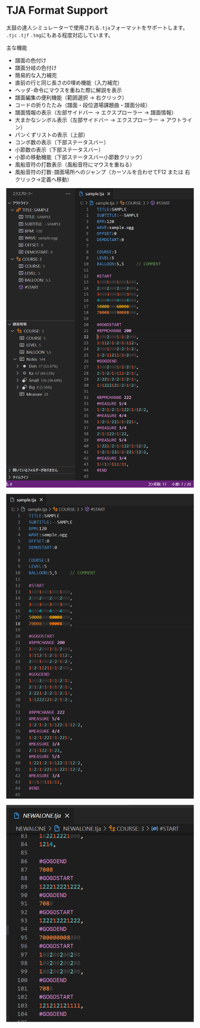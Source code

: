 # TJA Format Support

太鼓の達人シミュレーターで使用される`.tja`フォーマットをサポートします。
`.tjc` `.tjf` `.tmg`にもある程度対応しています。

主な機能
- 譜面の色付け
- 譜面分岐の色付け
- 簡易的な入力補完
- 直前の行と同じ長さの0埋め機能（入力補完）
- ヘッダ･命令にマウスを重ねた際に解説を表示
- 譜面編集の便利機能（範囲選択 → 右クリック）
- コードの折りたたみ（譜面・段位道場課題曲・譜面分岐）
- 譜面情報の表示（左部サイドバー → エクスプローラー → 譜面情報）
- 大まかなシンボル表示（左部サイドバー → エクスプローラー → アウトライン）
- パンくずリストの表示（上部）
- コンボ数の表示（下部ステータスバー）
- 小節数の表示（下部ステータスバー）
- 小節の移動機能（下部ステータスバー小節数クリック）
- 風船音符の打数表示（風船音符にマウスを重ねる）
- 風船音符の打数･譜面場所へのジャンプ（カーソルを合わせてF12 または 右クリック→定義へ移動）

![sample](images/sample.png)

![command](images/command.gif)

![balloon](images/balloon.gif)